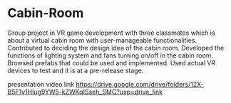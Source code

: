 # Cabin-Room
Group project in VR game development with three classmates which is about a virtual cabin room with user-manageable functionalities.
Contributed to deciding the design idea of the cabin room.
Developed the functions of lighting system and fans turning on/off in the cabin room. Browsed prefabs
that could be used and implemented.
Used actual VR devices to test and it is at a pre-release stage.

presentation video link 
https://drive.google.com/drive/folders/12X-B5F1v1Hlug9YW5-kZWKqISseh_SMC?usp=drive_link
